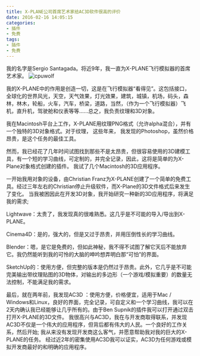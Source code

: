 ```yaml
---
title: X-PLANE公司首席艺术家给AC3D软件很高的评价
date: 2016-02-16 14:05:15
categories:
- 插件
- 免费
tags:
- 插件
- 免费
---
```


我的名字是Sergio Santagada。将近9年，我一直为X-PLANE飞行模拟器的首席艺术家。 
![cpuwolf](/images/data/attachment/201602/16/220452jomhnh0e2lvevmtv.jpg)


我的X-PLANE中的作用是创造一切，这是在飞行模拟器“看得见”。这包括接口，全球化的世界风光，天空，天气效果，灯光效果，建筑，城镇，机场，码头，森林，林木，轮船，火车，汽车，桥梁，道路，当然，（作为一个飞行模拟器）飞机，直升机，驾驶舱和仪表等等......总之，我负责纹理和3D对象。 


我在Macintosh平台上工作，X-PLANE用纹理PNG格式（允许alpha混合），并有一个独特的3D对象格式。对于纹理，
这些年来，
我发现的Photoshop，虽然价格昂贵，是这个任务的最佳工具。


然而，我已经花了几年时间试图找到那些不是太昂贵，但很容易使用的3D建模工具，有一个短的学习曲线，可定制的，并完全记录，因此，这将是简单的为X-Plane对象格式创建的插件。 我试了几个Macintosh的3D应用程序。


一开始我用对象的设备，由Christian Franz为X-PLANE创建了一个简单的免费工具。经过三年左右的Christian停止升级软件，而X-Plane的3D文件格式后来发生了变化。 当我被困因此在开发3D对象，我开始研究一种新的3D应用程序，将满足我的需求\; 


Lightwave：太贵了，我发现真的很难熟悉。这几乎是不可能的导入/导出到X-PLANE。


Cinema4D：是的，强大的，但是又过于昂贵，并用压倒性长的学习曲线。


Blender：嗯，是它是免费的，但如此神秘，我不得不试图了解它天后不能放弃它。我仍然能听到我的可怜的大脑的呻吟想弄明白那“可怕”的界面。


SketchUp的：使用方便，但完整的版本是仍然过于昂贵。此外，它几乎是不可能完美输出带纹理贴图的3D物体，对输出的多边形（一个游戏/模拟重要）的数量无法控制，不能满足我的需求。 


最后，就在两年前，我发现AC3D ：使用方便，价格便宜，适用于Mac / Windows和Linux，良好的界面，完全记录，可自定义和一个学习曲线，我可以在2天内确认我已经能够让几乎所有的。由于Ben Supnik的插件我可以打开通过双击打开X-PLANE的3D文件。 我很高兴与AC3D，我在与开发商取得联系，并发现AC3D不仅是一个伟大的应用程序，但背后都有伟大的人民。一个良好的工作关系，然后开始\; 我从来没有发现开发商这么客气，并愿意帮助我对我的巨大的X-PLANE的任务。 经过近2年的密集使用AC3D我可以证实，AC3D为任何游戏或模拟开发商最好的和明确的应用程序。
